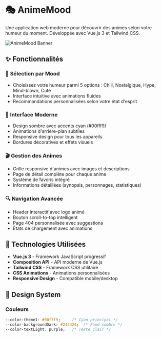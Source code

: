 # 🎭 AnimeMood

Une application web moderne pour découvrir des animes selon votre humeur du moment. Développée avec Vue.js 3 et Tailwind CSS.

![AnimeMood Banner]([https://i.pinimg.com/736x/a9/d8/0c/a9d80cabe425ad0be625191eb281d831.jpg])

## ✨ Fonctionnalités

### 🎯 **Sélection par Mood**
- Choisissez votre humeur parmi 5 options : Chill, Nostalgique, Hype, Mind-blown, Cute
- Interface intuitive avec animations fluides
- Recommandations personnalisées selon votre état d'esprit

### 📱 **Interface Moderne**
- Design sombre avec accents cyan (#00fff9)
- Animations d'arrière-plan subtiles
- Responsive design pour tous les appareils
- Bordures décoratives et effets visuels

### 🎬 **Gestion des Animes**
- Grille responsive d'animes avec images et descriptions
- Page de détail complète pour chaque anime
- Système de favoris intégré
- Informations détaillées (synopsis, personnages, statistiques)

### 🔍 **Navigation Avancée**
- Header interactif avec logo animé
- Bouton scroll-to-top intelligent
- Page 404 personnalisée avec suggestions
- États de chargement avec animations

## 🚀 Technologies Utilisées

- **Vue.js 3** - Framework JavaScript progressif
- **Composition API** - API moderne de Vue.js
- **Tailwind CSS** - Framework CSS utilitaire
- **CSS Animations** - Animations personnalisées
- **Responsive Design** - Compatible mobile/desktop

## 🎨 Design System

### Couleurs
```css
--color-theme1: #00fff9;     /* Cyan principal */
--color-backgroundDark: #242424;  /* Fond sombre */
--color-textLight: purple;   /* Texte clair */
